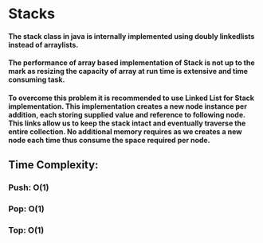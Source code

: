 # Stacks


#### The stack class in java is internally implemented using doubly linkedlists instead of arraylists.
#### The performance of array based implementation of Stack is not up to the mark as resizing the capacity of array at run time is extensive and time consuming task. 
#### To overcome this problem it is recommended to use Linked List for Stack implementation. This implementation creates a new node instance per addition, each storing supplied value and reference to following node. This links allow us to keep the stack intact and eventually traverse the entire collection. No additional memory requires as we creates a new node each time thus consume the space required per node.


## Time Complexity:

### Push: O(1)

### Pop: O(1)

### Top: O(1)
